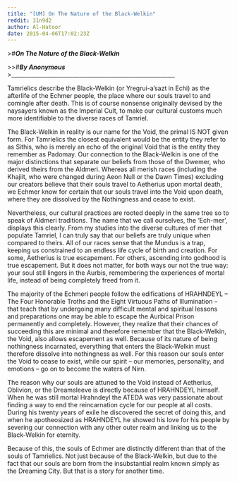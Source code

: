 ```yaml
---
title: "[UM] On The Nature of the Black-Welkin"
reddit: 31n9d2
author: Al-Hatoor
date: 2015-04-06T17:02:23Z
---
```


&gt;#***On The Nature of the Black-Welkin***

&gt;&gt;#***By Anonymous***
&gt;__________________________________________________________

Tamrielics describe the Black-Welkin (or Yregrui-a’sazt in Echi) as the afterlife of the Echmer people, the place where our souls travel to and comingle after death. This is of course nonsense originally devised by the naysayers known as the Imperial Cult, to make our cultural customs much more identifiable to the diverse races of Tamriel.

The Black-Welkin in reality is our name for the Void, the primal IS NOT given form. For Tamrielics the closest equivalent would be the entity they refer to as Sithis, who is merely an echo of the original Void that is the entity they remember as Padomay. Our connection to the Black-Welkin is one of the major distinctions that separate our beliefs from those of the Dwemer, who derived theirs from the Aldmeri. Whereas all merish races (including the Khajiit, who were changed during Aeon Null or the Dawn Times) excluding our creators believe that their souls travel to Aetherius upon mortal death, we Echmer know for certain that our souls travel into the Void upon death, where they are dissolved by the Nothingness and cease to exist.

Nevertheless, our cultural practices are rooted deeply in the same tree so to speak of Aldmeri traditions. The name that we call ourselves, the ‘Ech-mer’, displays this clearly. From my studies into the diverse cultures of mer that populate Tamriel, I can truly say that our beliefs are truly unique when compared to theirs. All of our races sense that the Mundus is a trap, keeping us constrained to an endless life cycle of birth and creation. For some, Aetherius is true escapement. For others, ascending into godhood is true escapement. But it does not matter, for both ways our not the true way: your soul still lingers in the Aurbis, remembering the experiences of mortal life, instead of being completely freed from it.

The majority of the Echmeri people follow the edifications of HRAHNDEYL – The Four Honorable Troths and the Eight Virtuous Paths of Illumination – that teach that by undergoing many difficult mental and spiritual lessons and preparations one may be able to escape the Aurbical Prison permanently and completely. However, they realize that their chances of succeeding this are minimal and therefore remember that the Black-Welkin, the Void, also allows escapement as well. Because of its nature of being nothingness incarnated, everything that enters the Black-Welkin must therefore dissolve into nothingness as well. For this reason our souls enter the Void to cease to exist, while our spirit – our memories, personality, and emotions – go on to become the waters of Nirn.

The reason why our souls are attuned to the Void instead of Aetherius, Oblivion, or the Dreamsleeve is directly because of HRAHNDEYL himself. When he was still mortal Hrahndeyl the ATEDA was very passionate about finding a way to end the reincarnation cycle for our people at all costs. During his twenty years of exile he discovered the secret of doing this, and when he apotheosized as HRAHNDEYL he showed his love for his people by severing our connection with any other outer realm and linking us to the Black-Welkin for eternity.

Because of this, the souls of Echmer are distinctly different than that of the souls of Tamrielics. Not just because of the Black-Welkin, but due to the fact that our souls are born from the insubstantial realm known simply as the Dreaming City. But that is a story for another time.
